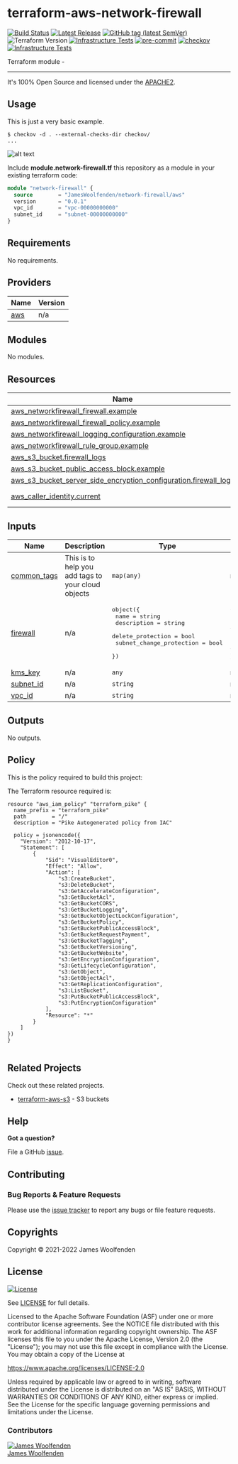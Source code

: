 # terraform-aws-network-firewall

[![Build Status](https://github.com/JamesWoolfenden/terraform-aws-network-firewall/workflows/Verify%20and%20Bump/badge.svg?branch=main)](https://github.com/JamesWoolfenden/terraform-aws-network-firewall)
[![Latest Release](https://img.shields.io/github/release/JamesWoolfenden/terraform-aws-network-firewall.svg)](https://github.com/JamesWoolfenden/terraform-aws-network-firewall/releases/latest)
[![GitHub tag (latest SemVer)](https://img.shields.io/github/tag/JamesWoolfenden/terraform-aws-network-firewall.svg?label=latest)](https://github.com/JamesWoolfenden/terraform-aws-network-firewall/releases/latest)
![Terraform Version](https://img.shields.io/badge/tf-%3E%3D0.14.0-blue.svg)
[![Infrastructure Tests](https://www.bridgecrew.cloud/badges/github/JamesWoolfenden/terraform-aws-network-firewall/cis_aws)](https://www.bridgecrew.cloud/link/badge?vcs=github&fullRepo=JamesWoolfenden%2Fterraform-aws-network-firewall&benchmark=CIS+AWS+V1.2)
[![pre-commit](https://img.shields.io/badge/pre--commit-enabled-brightgreen?logo=pre-commit&logoColor=white)](https://github.com/pre-commit/pre-commit)
[![checkov](https://img.shields.io/badge/checkov-verified-brightgreen)](https://www.checkov.io/)
[![Infrastructure Tests](https://www.bridgecrew.cloud/badges/github/jameswoolfenden/terraform-aws-network-firewall/general)](https://www.bridgecrew.cloud/link/badge?vcs=github&fullRepo=JamesWoolfenden%2Fterraform-aws-network-firewall&benchmark=INFRASTRUCTURE+SECURITY)

Terraform module -

---

It's 100% Open Source and licensed under the [APACHE2](LICENSE).

## Usage

This is just a very basic example.

```cli
$ checkov -d . --external-checks-dir checkov/
...
```

![alt text](./diagram/network-firewall.png)

Include **module.network-firewall.tf** this repository as a module in your existing terraform code:

```terraform
module "network-firewall" {
  source        = "JamesWoolfenden/network-firewall/aws"
  version       = "0.0.1"
  vpc_id        = "vpc-00000000000"
  subnet_id     = "subnet-00000000000"
}
```

<!-- BEGINNING OF PRE-COMMIT-TERRAFORM DOCS HOOK -->
## Requirements

No requirements.

## Providers

| Name | Version |
|------|---------|
| <a name="provider_aws"></a> [aws](#provider\_aws) | n/a |

## Modules

No modules.

## Resources

| Name | Type |
|------|------|
| [aws_networkfirewall_firewall.example](https://registry.terraform.io/providers/hashicorp/aws/latest/docs/resources/networkfirewall_firewall) | resource |
| [aws_networkfirewall_firewall_policy.example](https://registry.terraform.io/providers/hashicorp/aws/latest/docs/resources/networkfirewall_firewall_policy) | resource |
| [aws_networkfirewall_logging_configuration.example](https://registry.terraform.io/providers/hashicorp/aws/latest/docs/resources/networkfirewall_logging_configuration) | resource |
| [aws_networkfirewall_rule_group.example](https://registry.terraform.io/providers/hashicorp/aws/latest/docs/resources/networkfirewall_rule_group) | resource |
| [aws_s3_bucket.firewall_logs](https://registry.terraform.io/providers/hashicorp/aws/latest/docs/resources/s3_bucket) | resource |
| [aws_s3_bucket_public_access_block.example](https://registry.terraform.io/providers/hashicorp/aws/latest/docs/resources/s3_bucket_public_access_block) | resource |
| [aws_s3_bucket_server_side_encryption_configuration.firewall_logs](https://registry.terraform.io/providers/hashicorp/aws/latest/docs/resources/s3_bucket_server_side_encryption_configuration) | resource |
| [aws_caller_identity.current](https://registry.terraform.io/providers/hashicorp/aws/latest/docs/data-sources/caller_identity) | data source |

## Inputs

| Name | Description | Type | Default | Required |
|------|-------------|------|---------|:--------:|
| <a name="input_common_tags"></a> [common\_tags](#input\_common\_tags) | This is to help you add tags to your cloud objects | `map(any)` | n/a | yes |
| <a name="input_firewall"></a> [firewall](#input\_firewall) | n/a | <pre>object({<br>    name                     = string<br>    description              = string<br>    delete_protection        = bool<br>    subnet_change_protection = bool<br>  })</pre> | <pre>{<br>  "delete_protection": false,<br>  "description": "a firewall",<br>  "name": "example",<br>  "subnet_change_protection": false<br>}</pre> | no |
| <a name="input_kms_key"></a> [kms\_key](#input\_kms\_key) | n/a | `any` | n/a | yes |
| <a name="input_subnet_id"></a> [subnet\_id](#input\_subnet\_id) | n/a | `string` | n/a | yes |
| <a name="input_vpc_id"></a> [vpc\_id](#input\_vpc\_id) | n/a | `string` | n/a | yes |

## Outputs

No outputs.
<!-- END OF PRE-COMMIT-TERRAFORM DOCS HOOK -->

## Policy

This is the policy required to build this project:

<!-- BEGINNING OF PRE-COMMIT-PIKE DOCS HOOK -->
The Terraform resource required is:

```golang
resource "aws_iam_policy" "terraform_pike" {
  name_prefix = "terraform_pike"
  path        = "/"
  description = "Pike Autogenerated policy from IAC"

  policy = jsonencode({
    "Version": "2012-10-17",
    "Statement": [
        {
            "Sid": "VisualEditor0",
            "Effect": "Allow",
            "Action": [
                "s3:CreateBucket",
                "s3:DeleteBucket",
                "s3:GetAccelerateConfiguration",
                "s3:GetBucketAcl",
                "s3:GetBucketCORS",
                "s3:GetBucketLogging",
                "s3:GetBucketObjectLockConfiguration",
                "s3:GetBucketPolicy",
                "s3:GetBucketPublicAccessBlock",
                "s3:GetBucketRequestPayment",
                "s3:GetBucketTagging",
                "s3:GetBucketVersioning",
                "s3:GetBucketWebsite",
                "s3:GetEncryptionConfiguration",
                "s3:GetLifecycleConfiguration",
                "s3:GetObject",
                "s3:GetObjectAcl",
                "s3:GetReplicationConfiguration",
                "s3:ListBucket",
                "s3:PutBucketPublicAccessBlock",
                "s3:PutEncryptionConfiguration"
            ],
            "Resource": "*"
        }
    ]
})
}


```
<!-- END OF PRE-COMMIT-PIKE DOCS HOOK -->

## Related Projects

Check out these related projects.

- [terraform-aws-s3](https://github.com/jameswoolfenden/terraform-aws-s3) - S3 buckets

## Help

**Got a question?**

File a GitHub [issue](https://github.com/JamesWoolfenden/terraform-aws-network-firewall/issues).

## Contributing

### Bug Reports & Feature Requests

Please use the [issue tracker](https://github.com/JamesWoolfenden/terraform-aws-network-firewall/issues) to report any bugs or file feature requests.

## Copyrights

Copyright © 2021-2022 James Woolfenden

## License

[![License](https://img.shields.io/badge/License-Apache%202.0-blue.svg)](https://opensource.org/licenses/Apache-2.0)

See [LICENSE](LICENSE) for full details.

Licensed to the Apache Software Foundation (ASF) under one
or more contributor license agreements. See the NOTICE file
distributed with this work for additional information
regarding copyright ownership. The ASF licenses this file
to you under the Apache License, Version 2.0 (the
"License"); you may not use this file except in compliance
with the License. You may obtain a copy of the License at

<https://www.apache.org/licenses/LICENSE-2.0>

Unless required by applicable law or agreed to in writing,
software distributed under the License is distributed on an
"AS IS" BASIS, WITHOUT WARRANTIES OR CONDITIONS OF ANY
KIND, either express or implied. See the License for the
specific language governing permissions and limitations
under the License.

### Contributors

[![James Woolfenden][jameswoolfenden_avatar]][jameswoolfenden_homepage]<br/>[James Woolfenden][jameswoolfenden_homepage]

[jameswoolfenden_homepage]: https://github.com/jameswoolfenden
[jameswoolfenden_avatar]: https://github.com/jameswoolfenden.png?size=150
